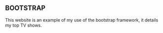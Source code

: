 BOOTSTRAP
---------

This website is an example of my use of the bootstrap framework, it details my top TV shows.
